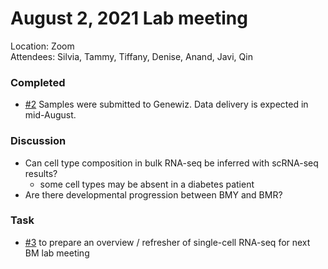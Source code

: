 August 2, 2021 Lab meeting
============
Location: Zoom \
Attendees: Silvia, Tammy, Tiffany, Denise, Anand, Javi, Qin


### Completed
- [#2](https://github.com/zingery/TammyNguyen_SingleCell/issues/2) Samples were submitted to Genewiz.  Data delivery is expected in mid-August.

### Discussion 
- Can cell type composition in bulk RNA-seq be inferred with scRNA-seq results?
    - some cell types may be absent in a diabetes patient
- Are there developmental progression between BMY and BMR?

### Task
- [#3](https://github.com/zingery/TammyNguyen_SingleCell/issues/3) to prepare an overview / refresher of single-cell RNA-seq for next BM lab meeting
